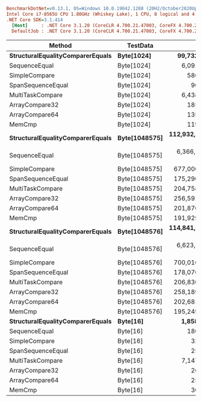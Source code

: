 ``` ini

BenchmarkDotNet=v0.13.1, OS=Windows 10.0.19042.1288 (20H2/October2020Update)
Intel Core i7-8565U CPU 1.80GHz (Whiskey Lake), 1 CPU, 8 logical and 4 physical cores
.NET Core SDK=3.1.414
  [Host]     : .NET Core 3.1.20 (CoreCLR 4.700.21.47003, CoreFX 4.700.21.47101), X64 RyuJIT
  DefaultJob : .NET Core 3.1.20 (CoreCLR 4.700.21.47003, CoreFX 4.700.21.47101), X64 RyuJIT


```
|                           Method |      TestData |              Mean |            Error |           StdDev |
|--------------------------------- |-------------- |------------------:|-----------------:|-----------------:|
| **StructuralEqualityComparerEquals** |    **Byte[1024]** |      **99,732.48 ns** |     **1,481.524 ns** |     **1,385.818 ns** |
|                    SequenceEqual |    Byte[1024] |       6,091.01 ns |        92.471 ns |        86.497 ns |
|                    SimpleCompare |    Byte[1024] |         586.48 ns |         9.569 ns |         8.951 ns |
|                SpanSequenceEqual |    Byte[1024] |          96.05 ns |         0.835 ns |         0.781 ns |
|                 MultiTaskCompare |    Byte[1024] |       6,438.75 ns |        64.357 ns |        60.199 ns |
|                   ArrayCompare32 |    Byte[1024] |         185.96 ns |         2.171 ns |         1.813 ns |
|                   ArrayCompare64 |    Byte[1024] |         135.90 ns |         1.798 ns |         1.765 ns |
|                           MemCmp |    Byte[1024] |         119.52 ns |         1.311 ns |         1.162 ns |
| **StructuralEqualityComparerEquals** | **Byte[1048575]** | **112,932,348.57 ns** |   **954,909.489 ns** |   **846,502.389 ns** |
|                    SequenceEqual | Byte[1048575] |   6,366,387.78 ns |   117,536.055 ns |   104,192.652 ns |
|                    SimpleCompare | Byte[1048575] |     677,000.18 ns |     8,469.303 ns |     7,922.191 ns |
|                SpanSequenceEqual | Byte[1048575] |     175,290.30 ns |     3,449.946 ns |     6,809.857 ns |
|                 MultiTaskCompare | Byte[1048575] |     204,758.80 ns |     3,269.159 ns |     4,992.351 ns |
|                   ArrayCompare32 | Byte[1048575] |     256,591.36 ns |     4,400.901 ns |     4,519.401 ns |
|                   ArrayCompare64 | Byte[1048575] |     201,876.98 ns |     3,223.374 ns |     3,015.146 ns |
|                           MemCmp | Byte[1048575] |     191,929.50 ns |     3,808.798 ns |     5,213.526 ns |
| **StructuralEqualityComparerEquals** | **Byte[1048576]** | **114,841,664.62 ns** | **1,522,188.919 ns** | **1,271,096.688 ns** |
|                    SequenceEqual | Byte[1048576] |   6,623,190.35 ns |    47,652.643 ns |    42,242.827 ns |
|                    SimpleCompare | Byte[1048576] |     700,016.22 ns |     5,987.405 ns |     4,999.754 ns |
|                SpanSequenceEqual | Byte[1048576] |     178,076.45 ns |     3,475.050 ns |     3,862.509 ns |
|                 MultiTaskCompare | Byte[1048576] |     206,830.56 ns |     4,086.425 ns |     4,864.598 ns |
|                   ArrayCompare32 | Byte[1048576] |     258,189.56 ns |     4,724.524 ns |     5,802.140 ns |
|                   ArrayCompare64 | Byte[1048576] |     202,681.13 ns |     4,040.556 ns |     4,491.067 ns |
|                           MemCmp | Byte[1048576] |     195,249.87 ns |     3,060.142 ns |     2,862.459 ns |
| **StructuralEqualityComparerEquals** |      **Byte[16]** |       **1,858.33 ns** |        **34.321 ns** |        **61.887 ns** |
|                    SequenceEqual |      Byte[16] |         180.63 ns |         1.020 ns |         0.852 ns |
|                    SimpleCompare |      Byte[16] |          32.19 ns |         0.390 ns |         0.365 ns |
|                SpanSequenceEqual |      Byte[16] |          25.51 ns |         0.159 ns |         0.141 ns |
|                 MultiTaskCompare |      Byte[16] |       7,147.20 ns |       111.951 ns |       104.719 ns |
|                   ArrayCompare32 |      Byte[16] |          26.22 ns |         0.174 ns |         0.163 ns |
|                   ArrayCompare64 |      Byte[16] |          25.24 ns |         0.185 ns |         0.173 ns |
|                           MemCmp |      Byte[16] |          30.49 ns |         0.239 ns |         0.224 ns |
